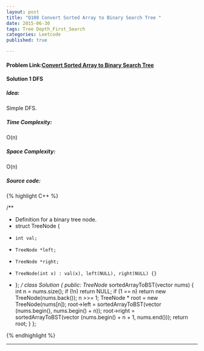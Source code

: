 ```yaml
---
layout: post
title: "Q108 Convert Sorted Array to Binary Search Tree "
date: 2015-06-30
tags: Tree Depth_First_Search 
categories: Leetcode
published: true

---
```

#### Problem Link:[Convert Sorted Array to Binary Search Tree ](https://leetcode.com/problems/convert-sorted-array-to-binary-search-tree/) 

#### Solution 1 DFS

##### Idea:

Simple DFS.

##### Time Complexity:
O(n)

##### Space Complexity:
O(n)

##### Source code:
{% highlight C++ %}

/**
 * Definition for a binary tree node.
 * struct TreeNode {
 *     int val;
 *     TreeNode *left;
 *     TreeNode *right;
 *     TreeNode(int x) : val(x), left(NULL), right(NULL) {}
 * };
 */
class Solution {
public:
    TreeNode* sortedArrayToBST(vector<int> nums) {
        int n = nums.size();
        if (!n) return NULL;
        if (1 == n) return new TreeNode(nums.back());
        n >>= 1;
        TreeNode * root = new TreeNode(nums[n]);
        root->left = sortedArrayToBST(vector<int> (nums.begin(), nums.begin() + n));
        root->right = sortedArrayToBST(vector<int> (nums.begin() + n + 1, nums.end()));
        return root;
    }
};

{% endhighlight %}

---

